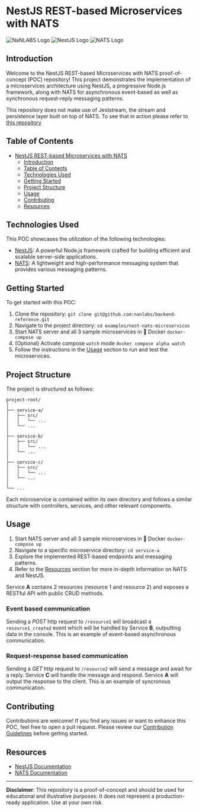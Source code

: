 # NestJS REST-based Microservices with NATS

![NaNLABS Logo](/images/logo1.svg)
![NestJS Logo](https://nestjs.com/img/logo_text.svg)
![NATS Logo](https://nats.io/img/logos/nats-horizontal-color.png)

## Introduction

Welcome to the NestJS REST-based Microservices with NATS proof-of-concept (POC) repository! This project demonstrates the implementation of a microservices architecture using NestJS, a progressive Node.js framework, along with NATS for asynchronous event-based as well as synchronous request-reply messaging patterns.

This repository does not make use of Jeststream, the stream and persistence layer built on top of NATS. To see that in action please refer to [this repository](TBD)

## Table of Contents

- [NestJS REST-based Microservices with NATS](#nestjs-rest-based-microservices-with-nats)
  - [Introduction](#introduction)
  - [Table of Contents](#table-of-contents)
  - [Technologies Used](#technologies-used)
  - [Getting Started](#getting-started)
  - [Project Structure](#project-structure)
  - [Usage](#usage)
  - [Contributing](#contributing)
  - [Resources](#resources)

## Technologies Used

This POC showcases the utilization of the following technologies:

- [NestJS](https://nestjs.com/): A powerful Node.js framework crafted for building efficient and scalable server-side applications.
- [NATS](https://nats.io/): A lightweight and high-performance messaging system that provides various messaging patterns.

## Getting Started

To get started with this POC:

1. Clone the repository: `git clone git@github.com:nanlabs/backend-reference.git`
2. Navigate to the project directory: `cd examples/nest-nats-microservices`
3. Start NATS server and all 3 sample microservices in 🐳 Docker `docker-compose up`
4. (Optional) Activate compose `watch` mode `docker compose alpha watch`
5. Follow the instructions in the [Usage](#usage) section to run and test the microservices.

## Project Structure

The project is structured as follows:

```text
project-root/
│
├── service-a/
│   ├── src/
│   │   └── ...
│   └── ...
│
├── service-b/
│   ├── src/
│   │   └── ...
│   └── ...
|
├── service-c/
│   ├── src/
│   │   └── ...
│   └── ...
│
└── ...
```

Each microservice is contained within its own directory and follows a similar structure with controllers, services, and other relevant components.

## Usage

1. Start NATS server and all 3 sample microservices in 🐳 Docker `docker-compose up`
2. Navigate to a specific microservice directory: `cd service-a`
3. Explore the implemented REST-based endpoints and messaging patterns.
4. Refer to the [Resources](#resources) section for more in-depth information on NATS and NestJS.

Service **A** contains 2 resources (resource 1 and resource 2) and exposes a RESTful API with public CRUD methods.

### Event based communication

Sending a _POST_ http request to `/resource1` will broadcast a `resource1_created` event which will be handled by Service **B**, outputting data in the console. This is an example of event-based asynchronous communication.

### Request-response based communication

Sending a _GET_ http request to `/resource2` will send a message and await for a reply. Service **C** will handle the message and respond. Service **A** will output the response to the client. This is an example of syncronous communication.

## Contributing

Contributions are welcome! If you find any issues or want to enhance this POC, feel free to open a pull request. Please review our [Contribution Guidelines](CONTRIBUTING.md) before getting started.

## Resources

- [NestJS Documentation](https://docs.nestjs.com/)
- [NATS Documentation](https://docs.nats.io/)

---

**Disclaimer**: This repository is a proof-of-concept and should be used for educational and illustrative purposes. It does not represent a production-ready application. Use at your own risk.
